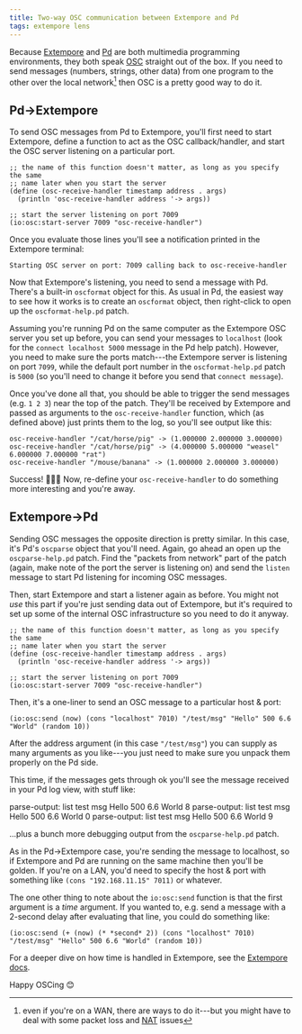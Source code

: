 ```yaml
---
title: Two-way OSC communication between Extempore and Pd
tags: extempore lens
---
```


Because [Extempore](https://github.com/digego/extempore) and
[Pd](https://puredata.info) are both multimedia programming environments, they
both speak [OSC](https://en.wikipedia.org/wiki/Open_Sound_Control) straight out
of the box. If you need to send messages (numbers, strings, other data) from one
program to the other over the local network[^lan] then OSC is a pretty good way
to do it.

[^lan]:
    even if you're on a WAN, there are ways to do it---but you might have to
    deal with some packet loss and
    [NAT](https://en.wikipedia.org/wiki/Network_address_translation) issues

## Pd->Extempore

To send OSC messages from Pd to Extempore, you'll first need to start Extempore,
define a function to act as the OSC callback/handler, and start the OSC server
listening on a particular port.

```xtlang
;; the name of this function doesn't matter, as long as you specify the same
;; name later when you start the server
(define (osc-receive-handler timestamp address . args)
  (println 'osc-receive-handler address '-> args))

;; start the server listening on port 7009
(io:osc:start-server 7009 "osc-receive-handler")
```

Once you evaluate those lines you'll see a notification printed in the Extempore
terminal:

    Starting OSC server on port: 7009 calling back to osc-receive-handler

Now that Extempore's listening, you need to send a message with Pd. There's a
built-in `oscformat` object for this. As usual in Pd, the easiest way to see how
it works is to create an `oscformat` object, then right-click to open up the
`oscformat-help.pd` patch.

Assuming you're running Pd on the same computer as the Extempore OSC server you
set up before, you can send your messages to `localhost` (look for the `connect
localhost 5000` message in the Pd help patch). However, you need to make sure
the ports match---the Extempore server is listening on port `7099`, while the
default port number in the `oscformat-help.pd` patch is `5000` (so you'll need
to change it before you send that `connect message`).

Once you've done all that, you should be able to trigger the send messages (e.g.
`1 2 3`) near the top of the patch. They'll be received by Extempore and passed
as arguments to the `osc-receive-handler` function, which (as defined above)
just prints them to the log, so you'll see output like this:

    osc-receive-handler "/cat/horse/pig" -> (1.000000 2.000000 3.000000)
    osc-receive-handler "/cat/horse/pig" -> (4.000000 5.000000 "weasel" 6.000000 7.000000 "rat")
    osc-receive-handler "/mouse/banana" -> (1.000000 2.000000 3.000000)

Success! 🙌🎉🙌 Now, re-define your `osc-receive-handler` to do something more
interesting and you're away.

## Extempore->Pd

Sending OSC messages the opposite direction is pretty similar. In this case,
it's Pd's `oscparse` object that you'll need. Again, go ahead an open up the
`oscparse-help.pd` patch. Find the "packets from network" part of the patch
(again, make note of the port the server is listening on) and send the `listen`
message to start Pd listening for incoming OSC messages.

Then, start Extempore and start a listener again as before. You might not _use_
this part if you're just sending data out of Extempore, but it's required to set
up some of the internal OSC infrastructure so you need to do it anyway.

```xtlang
;; the name of this function doesn't matter, as long as you specify the same
;; name later when you start the server
(define (osc-receive-handler timestamp address . args)
  (println 'osc-receive-handler address '-> args))

;; start the server listening on port 7009
(io:osc:start-server 7009 "osc-receive-handler")
```

Then, it's a one-liner to send an OSC message to a particular host & port:

```xtlang
(io:osc:send (now) (cons "localhost" 7010) "/test/msg" "Hello" 500 6.6 "World" (random 10))
```

After the address argument (in this case `"/test/msg"`) you can supply as many
arguments as you like---you just need to make sure you unpack them properly on
the Pd side.

This time, if the messages gets through ok you'll see the message received in
your Pd log view, with stuff like:

   parse-output: list test msg Hello 500 6.6 World 8
   parse-output: list test msg Hello 500 6.6 World 0
   parse-output: list test msg Hello 500 6.6 World 9

...plus a bunch more debugging output from the `oscparse-help.pd` patch.

As in the Pd->Extempore case, you're sending the message to localhost, so if
Extempore and Pd are running on the same machine then you'll be golden. If
you're on a LAN, you'd need to specify the host & port with something like
`(cons "192.168.11.15" 7011)` or whatever.

The one other thing to note about the `io:osc:send` function is that the first
argument is a _time_ argument. If you wanted to, e.g. send a message with a
2-second delay after evaluating that line, you could do something like:

```xtlang
(io:osc:send (+ (now) (* *second* 2)) (cons "localhost" 7010) "/test/msg" "Hello" 500 6.6 "World" (random 10))
```

For a deeper dive on how time is handled in Extempore, see the [Extempore
docs](https://extemporelang.github.io/docs/overview/time/).

Happy OSCing 😊
